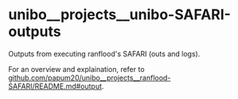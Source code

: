 # unibo__projects__unibo-SAFARI-outputs
Outputs from executing ranflood's SAFARI (outs and logs).

For an overview and explaination, refer to [github.com/papum20/unibo__projects__ranflood-SAFARI/README.md#output](github.com/papum20/unibo__projects__ranflood-SAFARI/README.md#output).  

